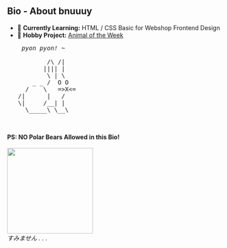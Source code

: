 <!DOCTYPE html>
<html>
<head>
  <h2>Bio - About bnuuuy</h2>
</head>
<body>
  <div class="main">
    <p>
      <ul class="BioPoints">
        <li>🌱 <strong>Currently Learning:</strong> HTML / CSS Basic for Webshop Frontend Design</li>
        <li>🐇 <strong>Hobby Project:</strong> <a href="https://animal-of-the-week.fly.dev/" target="_blank">Animal of the Week</a></li>
      </ul>
    <pre class="ASCII">
    <em>pyon pyon! ~</em><br>
           /\ /|
          |||| |
           \ | \
       _ _ /  O O
     /    \   =>X<=
   /|      |   /
   \|     /__| |
     \_____\ \__\
  </pre><br>
  <span><strong>PS: NO Polar Bears Allowed in this Bio!</strong></span><br><br>
  <img ID="Bepo" src="https://i.pinimg.com/474x/c2/3a/a7/c23aa7a82d768dccf07975d8aa2c8312.jpg" height="200px;"><br>
  <span><em>すみません . . .</em>
</p>
</div>

</body>
</html>






